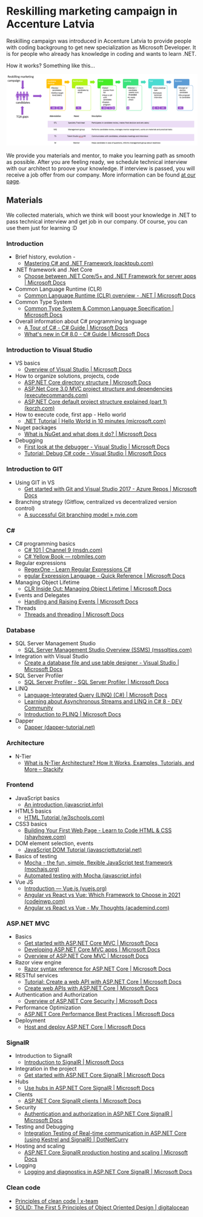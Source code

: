 # Reskilling marketing campaign in Accenture Latvia

Reskilling campaign was introduced in Accenture Latvia to provide people with coding backgroung to get new specialization as Microsoft Developer. It is for people who already has knowledge in coding and wants to learn .NET.

How it works? Something like this...

![Accenture Latvia reskilling process](reskilling_campaign.PNG)

We provide you materials and mentor, to make you learning path as smooth as possible. After you are feeling ready, we schedule technical interview with our architect to proove your knowledge. If interview is passed, you will receive a job offer from our company. More information can be found [at our page](https://my.accenture.lv/jobs/5f0dadaf022d73000c162cc2).

## Materials

We collected materials, which we think will boost your knowledge in .NET to pass technical interview and get job in our company. Of course, you can use them just for learning :D

### Introduction
* Brief history, evolution -  
  * [Mastering C# and .NET Framework (packtpub.com)](https://subscription.packtpub.com/book/application_development/9781785884375/1/ch01lvl1sec09/the-evolution-of-net)
* .NET framework and .Net Core 
  * [Choose between .NET Core/5+ and .NET Framework for server apps | Microsoft Docs](https://docs.microsoft.com/en-us/dotnet/standard/choosing-core-framework-server)
* Common Language Runtime (CLR) 
  * [Common Language Runtime (CLR) overview - .NET | Microsoft Docs](https://docs.microsoft.com/en-us/dotnet/standard/clr)
* Common Type System  
  * [Common Type System & Common Language Specification | Microsoft Docs](https://docs.microsoft.com/en-us/dotnet/standard/common-type-system) 
* Overall information about C# programming language 
  * [A Tour of C# - C# Guide | Microsoft Docs](https://docs.microsoft.com/en-us/dotnet/csharp/tour-of-csharp/)
  * [What's new in C# 8.0 - C# Guide | Microsoft Docs](https://docs.microsoft.com/en-us/dotnet/csharp/whats-new/csharp-8)
   
### Introduction to Visual Studio 
* VS basics
  * [Overview of Visual Studio | Microsoft Docs](https://docs.microsoft.com/en-us/visualstudio/get-started/visual-studio-ide?view=vs-2019)
* How to organize solutions, projects, code 
  * [ASP.NET Core directory structure | Microsoft Docs](https://docs.microsoft.com/en-us/aspnet/core/host-and-deploy/directory-structure?view=aspnetcore-3.1)
  * [ASP.Net Core 3.0 MVC project structure and dependencies (executecommands.com)](https://executecommands.com/asp-net-core-3-0-mvc-project-structure/)
  * [ASP.NET Core default project structure explained (part 1) (korzh.com)](https://korzh.com/blog/asp-net-core-project-structure-explained-part1)
* How to execute code, first app - Hello world 
  * [.NET Tutorial | Hello World in 10 minutes (microsoft.com)](https://dotnet.microsoft.com/learn/dotnet/hello-world-tutorial/intro)
* Nuget packages 
  * [What is NuGet and what does it do? | Microsoft Docs](https://docs.microsoft.com/en-us/nuget/what-is-nuget)
* Debugging
  * [First look at the debugger - Visual Studio | Microsoft Docs](https://docs.microsoft.com/en-us/visualstudio/debugger/debugger-feature-tour?view=vs-2019)
  * [Tutorial: Debug C# code - Visual Studio | Microsoft Docs](https://docs.microsoft.com/en-us/visualstudio/get-started/csharp/tutorial-debugger?toc=%2Fvisualstudio%2Fdebugger%2Ftoc.json&view=vs-2019)

### Introduction to GIT 
* Using GIT in VS  
  * [Get started with Git and Visual Studio 2017 - Azure Repos | Microsoft Docs](https://docs.microsoft.com/en-us/azure/devops/repos/git/gitquickstart?view=azure-devops&tabs=visual-studio) 
* Branching strategy (Gitflow, centralized vs decentralized version control) 
  * [A successful Git branching model » nvie.com](https://nvie.com/posts/a-successful-git-branching-model/) 

### C# 
* C# programming basics
  * [C# 101 | Channel 9 (msdn.com)](https://channel9.msdn.com/Series/CSharp-101/?WT.mc_id=Educationalcsharp-c9-scottha)
  * [C# Yellow Book — robmiles.com](https://www.robmiles.com/c-yellow-book/)
* Regular expressions 
  * [RegexOne - Learn Regular Expressions C#](https://regexone.com/references/csharp)
  * [egular Expression Language - Quick Reference | Microsoft Docs](https://docs.microsoft.com/en-us/dotnet/standard/base-types/regular-expression-language-quick-reference)
* Managing Object Lifetime 
  * [CLR Inside Out: Managing Object Lifetime | Microsoft Docs](https://docs.microsoft.com/en-us/archive/msdn-magazine/2007/november/clr-inside-out-managing-object-lifetime)
* Events and Delegates 
  * [Handling and Raising Events | Microsoft Docs](https://docs.microsoft.com/en-us/dotnet/standard/events/) 
* Threads 
  * [Threads and threading | Microsoft Docs](https://docs.microsoft.com/en-us/dotnet/standard/threading/threads-and-threading) 

### Database 
* SQL Server Management Studio 
  * [SQL Server Management Studio Overview (SSMS) (mssqltips.com)](https://www.mssqltips.com/sqlservertutorial/9268/sql-server-management-studio-overview-ssms/)
* Integration with Visual Studio 
  * [Create a database file and use table designer - Visual Studio | Microsoft Docs](https://docs.microsoft.com/en-us/visualstudio/data-tools/create-a-sql-database-by-using-a-designer?view=vs-2019) 
* SQL Server Profiler 
  * [SQL Server Profiler - SQL Server Profiler | Microsoft Docs](https://docs.microsoft.com/en-us/sql/tools/sql-server-profiler/sql-server-profiler?view=sql-server-ver15)
* LINQ 
  * [Language-Integrated Query (LINQ) (C#) | Microsoft Docs](https://docs.microsoft.com/en-us/dotnet/csharp/programming-guide/concepts/linq/)
  * [Learning about Asynchronous Streams and LINQ in C# 8 - DEV Community](https://dev.to/dotnet/learning-about-asynchronous-streams-and-linq-in-c-8-34fp)
  * [Introduction to PLINQ | Microsoft Docs](https://docs.microsoft.com/en-us/dotnet/standard/parallel-programming/introduction-to-plinq)
* Dapper 
  * [Dapper (dapper-tutorial.net)](https://dapper-tutorial.net/dapper)

### Architecture 
* N-Tier 
  * [What is N-Tier Architecture? How It Works, Examples, Tutorials, and More – Stackify](https://stackify.com/n-tier-architecture/)   
   
### Frontend 
* JavaScript basics 
  * [An introduction (javascript.info)](https://javascript.info/getting-started)
* HTML5 basics 
  * [HTML Tutorial (w3schools.com)](https://www.w3schools.com/HTML/)
* CSS3 basics 
  * [Building Your First Web Page - Learn to Code HTML & CSS (shayhowe.com)](https://learn.shayhowe.com/html-css/building-your-first-web-page/)
* DOM element selection, events 
  * [JavaScript DOM Tutorial (javascripttutorial.net)](https://www.javascripttutorial.net/javascript-dom/)
* Basics of testing 
  * [Mocha - the fun, simple, flexible JavaScript test framework (mochajs.org)](https://mochajs.org/#getting-started)
  * [Automated testing with Mocha (javascript.info)](https://javascript.info/testing-mocha)
* Vue JS 
  * [Introduction — Vue.js (vuejs.org)](https://vuejs.org/v2/guide/)
  * [Angular vs React vs Vue: Which Framework to Choose in 2021 (codeinwp.com)](https://www.codeinwp.com/blog/angular-vs-vue-vs-react/) 
  * [Angular vs React vs Vue - My Thoughts (academind.com)](https://academind.com/tutorials/angular-vs-react-vs-vue-my-thoughts/)

### ASP.NET MVC 
* Basics 
  * [Get started with ASP.NET Core MVC | Microsoft Docs](https://docs.microsoft.com/en-us/aspnet/core/tutorials/first-mvc-app/start-mvc?view=aspnetcore-3.1&tabs=visual-studio)
  * [Developing ASP.NET Core MVC apps | Microsoft Docs](https://docs.microsoft.com/en-us/dotnet/architecture/modern-web-apps-azure/develop-asp-net-core-mvc-apps#deployment) 
  * [Overview of ASP.NET Core MVC | Microsoft Docs](https://docs.microsoft.com/en-us/aspnet/core/mvc/overview?view=aspnetcore-3.1)
* Razor view engine 
  * [Razor syntax reference for ASP.NET Core | Microsoft Docs](https://docs.microsoft.com/en-us/aspnet/core/mvc/views/razor?view=aspnetcore-3.1)
* RESTful services 
  * [Tutorial: Create a web API with ASP.NET Core | Microsoft Docs](https://docs.microsoft.com/en-us/aspnet/core/tutorials/first-web-api?view=aspnetcore-3.1&tabs=visual-studio)
  * [Create web APIs with ASP.NET Core | Microsoft Docs](https://docs.microsoft.com/en-us/aspnet/core/web-api/?view=aspnetcore-3.1)
* Authentication and Authorization 
  * [Overview of ASP.NET Core Security | Microsoft Docs](https://docs.microsoft.com/en-us/aspnet/core/security/?view=aspnetcore-3.1)
* Performance Optimization 
  * [ASP.NET Core Performance Best Practices | Microsoft Docs](https://docs.microsoft.com/en-us/aspnet/core/performance/performance-best-practices?view=aspnetcore-3.1)
* Deployment 
  * [Host and deploy ASP.NET Core | Microsoft Docs](https://docs.microsoft.com/en-us/aspnet/core/host-and-deploy/?view=aspnetcore-3.1)

### SignalR 
* Introduction to SignalR 
  * [Introduction to SignalR | Microsoft Docs](https://docs.microsoft.com/en-us/aspnet/signalr/overview/getting-started/introduction-to-signalr)
* Integration in the project 
  * [Get started with ASP.NET Core SignalR | Microsoft Docs](https://docs.microsoft.com/en-us/aspnet/core/tutorials/signalr?tabs=visual-studio&view=aspnetcore-3.1)
* Hubs 
  * [Use hubs in ASP.NET Core SignalR | Microsoft Docs](https://docs.microsoft.com/en-us/aspnet/core/signalr/hubs?view=aspnetcore-3.1)
* Clients 
  * [ASP.NET Core SignalR clients | Microsoft Docs](https://docs.microsoft.com/en-us/aspnet/core/signalr/client-features?view=aspnetcore-3.1)
* Security 
  * [Authentication and authorization in ASP.NET Core SignalR | Microsoft Docs](https://docs.microsoft.com/en-us/aspnet/core/signalr/authn-and-authz?view=aspnetcore-3.1)
* Testing and Debugging 
  * [Integration Testing of Real-time communication in ASP.NET Core (using Kestrel and SignalR) | DotNetCurry](https://www.dotnetcurry.com/aspnet-core/1519/integration-testing-signalr-kestrel)
* Hosting and scaling 
  * [ASP.NET Core SignalR production hosting and scaling | Microsoft Docs ](https://docs.microsoft.com/en-us/aspnet/core/signalr/scale?view=aspnetcore-3.1)
* Logging 
  * [Logging and diagnostics in ASP.NET Core SignalR | Microsoft Docs](https://docs.microsoft.com/en-us/aspnet/core/signalr/diagnostics?view=aspnetcore-3.1)
 
### Clean code 
  * [Principles of clean code | x-team](https://x-team.com/blog/principles-clean-code/)
  * [SOLID: The First 5 Principles of Object Oriented Design | digitalocean ](https://www.digitalocean.com/community/conceptual_articles/s-o-l-i-d-the-first-five-principles-of-object-oriented-design)

 
